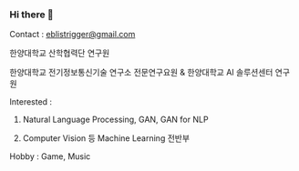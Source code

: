 ### Hi there 👋

Contact : eblistrigger@gmail.com

한양대학교 산학협력단 연구원

한양대학교 전기정보통신기술 연구소 전문연구요원 & 한양대학교 AI 솔루션센터 연구원

Interested : 

1. Natural Language Processing, GAN, GAN for NLP

2. Computer Vision 등 Machine Learning 전반부

Hobby : Game, Music


<!--
**adventure2165/adventure2165** is a ✨ _special_ ✨ repository because its `README.md` (this file) appears on your GitHub profile.

Here are some ideas to get you started:

- 🔭 I’m currently working on ...
- 🌱 I’m currently learning ...
- 👯 I’m looking to collaborate on ...
- 🤔 I’m looking for help with ...
- 💬 Ask me about ...
- 📫 How to reach me: ...
- 😄 Pronouns: ...
- ⚡ Fun fact: ...
-->
